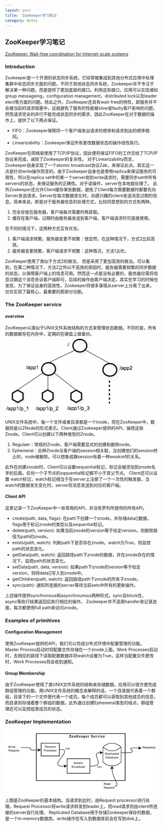 ```yaml
---
layout: post
title: 'ZooKeeper学习笔记'
category: Notes
---
```


## ZooKeeper学习笔记

[ZooKeeper: Wait-free coordination for Internet-scale systems]()

### Introduction

Zookeeper是一个开源的状态同步系统，它经常被集成到其他分布式应用中处理集群中状态同步方面的问题。不同于其他状态同步系统，Zookeeper并不专注于解决某一种问题，而是提供了更加底层的接口。利用这些接口，应用可以实现诸如group messageing，configuration management，distributed lock以及leader elect等方面的问题。除此之外，ZooKeeper还具有wait-free的特性，即服务并不会被当前的请求阻塞中，这就避免了服务的性能被slow或faulty客户影响的问题，然而请求完全的并行不能完成状态同步的需求，因此ZooKeeper在对于数据的操作上，提供了以下两点保证。
- FIFO：Zookeeper保障同一个客户端发出请求的顺序和请求到达的顺序相同。
- Linearizability：Zookeeper保证所有更改数据状态的操作线性执行。

ZooKeeper在网络层使用了TCP/IP协议，因此便将保证FIFO的工作交给了TCP/IP协议来完成，减轻了Zookeeper的复杂性。
对于Linearizability而言，Zookeeper自身实现了一个atomic broadcast协议Zab，来保证此点。其实这一点是针对write操作而言的。由于Zookeeper自身也是使用replica来保证服务的可用性，所以在replica set中的某一个server收到write请求时，需要同步set中所有servers的状态，来保证服务的正确性。对于读操作，server在本地就处理了。
此外Zookeeper还允许Client缓存某些数据，避免了Client每次需要数据时都要先向Server发送请求。Server在每次数据变化时，向感兴趣的client发送消息过期的信息。简单来说，即是对于服务器信息的处理方式，比较同意想到的方式有两种。
1. 完全存放在服务器，客户端每次需要时再获取。
2. 缓存在客户端，过期时由服务器发送到客户端，客户端请求时可直接使用。

在不同的情况下，这两种方式互有优劣。
1. 客户端请求频繁，服务器变更不频繁：很显然，在这种情况下，方式2比较高效。
2. 服务器变更频繁，客户端请求不频繁：这种情况，方法1占优。

ZooKeeper使用了类似于方式2的做法， 但是采用了更加高效的做法。可以看到，在第二种情况下，方法2之所以不高效的原因时，服务器需要频繁的同步数据的状态，以保障客户端上的信息可用。然而这一点是没有必要的，服务器仅需将信息过期这个消息告诉客户端即可，后续的操作由客户端决定。其实在学习的时候也发现，为了保证自身的高效性，Zookeeper将很多事情从server上分离了出来，仅仅实现了最核心，最重要的那部分功能。

### The ZooKeeper service

#### overview

ZooKeeper以类似于UNIX文件系统结构的方式来管理状态数据。不同的是，所有的数据都存在内存中，定期的在硬盘上做备份。
![RPyC](/img/zknamespace.jpg)

UNIX文件系统中，每一个文件或者目录都是一个inode，而在ZooKeeper中，数据则是以ZNode的形式表示。Client通过Zookeeper提供的API，操控这些Znode。Client可以创建以下两种类型的Znode。
1.  Regulaer：常规的Znode，客户端需要显式的创建和删除node。
2.  Ephemeral：此种Znode与客户端的session相关联，当创建他们的session终止的，node被删除。可以想象成跟session有着一种weakref的关系。

此外在创建znode时，Client可以设置sequential标记，标记会被添加到znode名字的后面。任何一个子节点的sqquential标记都不小于其父节点。
Client还可以设置 watch标记，watch标记相当于在server上注册了一个一次性的触发器，当watch的数据发生变化时，server将消息发送到对应的客户端。

#### Client API

这里记录一下ZooKeeper中一些常用的API，并没有罗列所提供的所有API。

- create(path, data, flags): 在path下创建一个znode，并存储data[]数据，flags用于标记znode的类型以及sequential标记。
- delete(path, version): 如果当前znode的version等于给定version，则删除路径为path的znode。
- exists(path, watch): 判断path下是否存在znode。watch为True，则监控path的状态变化。
- getData(path, watch): 返回路径path下znode的数据，并在znode存在的情况下，监控path的状态变化。
- setData(path, data, version): 如果path下znode的version等于给定version，则将data[]写入到znode中。
- getChildren(path, watch): 返回路径path下znode的所有子znode。
- sync(path): 通知所连接的server等待当前sets中所有的更新操作。

上述操作提供synchronous和asynchrounous两种形式。sync会block住，async等执行结果返回后执行相应的操作。
Zookeeper并不适用handler来记录连接，每次都使用full path来访问znode。

### Examples of primitives

#### Configuration Management

使用ZooKeeper提供的API，我们可以完成分布式环境中配置管理的功能。Master Process启动时将配置文件存储在一个znode上面。Work Processes启动时，去相应的路径下读取配置数据并将watch设置为True，这样当配置文件更改时，Work Processes将会收到通知。

#### Group Membership

由于ZooKeeper使用了类UNIX文件系统的结构来存储数据，应用可以很方便完成群组管理的功能。用UNIX文件系统的概念来解释的话，一个目录就代表着一个群组，目录下的一个文件便代表一个成员。每个成员都可以获取到其他成员的信息，而目录则存储着整个群组的数据。此外通过创建Ephemeral类型的结点，群组管理还可以监控组里成员的状态。

### ZooKeeper Implementation

![RPyC](/img/zkcomponents.jpg)

上图是ZooKeeper的基本结构。当请求到达时，由Request processor进行处理。Request Processor将write请求转发到leader上，而read请求则由client所连接的server自行处理。
Replicated Database用于存储Zookeeper保存的数据，是一个in-memory数据库。write操作在写入到数据库前会在写到disk上。
